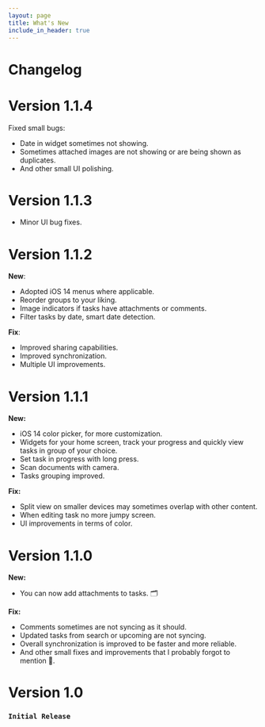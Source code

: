 ```yaml
---
layout: page
title: What's New
include_in_header: true
---
```


# Changelog
# **Version 1.1.4**
Fixed small bugs:
  - Date in widget sometimes not showing.
  - Sometimes attached images are not showing or are being shown as duplicates.
  - And other small UI polishing.
  
# **Version 1.1.3**
- Minor UI bug fixes.

# **Version 1.1.2**
**New**:
  - Adopted iOS 14 menus where applicable.
  - Reorder groups to your liking.
  - Image indicators if tasks have attachments or comments.
  - Filter tasks by date, smart date detection.

**Fix**:
  - Improved sharing capabilities.
  - Improved synchronization.
  - Multiple UI improvements.  

# **Version 1.1.1**
**New:**
  - iOS 14 color picker, for more customization.
  - Widgets for your home screen, track your progress and quickly view tasks in group of your choice.
  - Set task in progress with long press.
  - Scan documents with camera.
  - Tasks grouping improved.
 
**Fix:**
  - Split view on smaller devices may sometimes overlap with other content.
  - When editing task no more jumpy screen.
  - UI improvements in terms of color. 
  
# **Version 1.1.0**  
**New:**
- You can now add attachments to tasks. 🗂

**Fix:**
- Comments sometimes are not syncing as it should.
- Updated tasks from search or upcoming are not syncing.
- Overall synchronization is improved to be faster and more reliable.
- And other small fixes and improvements that I probably forgot to mention 🐞.

# **Version 1.0**
### `Initial Release`
